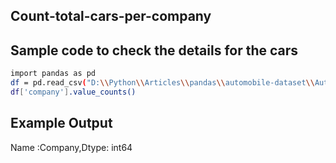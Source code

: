 ## Count-total-cars-per-company
## Sample code to check the details for the cars
```sh
import pandas as pd
df = pd.read_csv("D:\\Python\\Articles\\pandas\\automobile-dataset\\Automobile_data.csv")
df['company'].value_counts()
```
## Example Output
Name :Company,Dtype: int64
